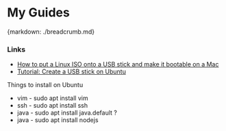 # My Guides
{markdown: ./breadcrumb.md}

### Links

* [How to put a Linux ISO onto a USB stick and make it bootable on a Mac](https://linuxnewbieguide.org/how-to-put-a-linux-iso-onto-a-usb-stick-and-make-it-bootable-on-a-mac/)
* [Tutorial: Create a USB stick on Ubuntu](https://tutorials.ubuntu.com/tutorial/tutorial-create-a-usb-stick-on-ubuntu#0)

Things to install on Ubuntu
- vim - sudo apt install vim
- ssh - sudo apt install ssh
- java - sudo apt install java.default ?
- java - sudo apt install nodejs
